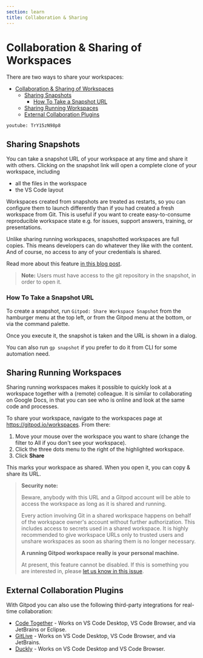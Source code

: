 ```yaml
---
section: learn
title: Collaboration & Sharing
---
```


<script context="module">
  export const prerender = true;
</script>

# Collaboration & Sharing of Workspaces

There are two ways to share your workspaces:

- [Collaboration \& Sharing of Workspaces](#collaboration--sharing-of-workspaces)
  - [Sharing Snapshots](#sharing-snapshots)
    - [How To Take a Snapshot URL](#how-to-take-a-snapshot-url)
  - [Sharing Running Workspaces](#sharing-running-workspaces)
  - [External Collaboration Plugins](#external-collaboration-plugins)

`youtube: TrY15zN98p8`

## Sharing Snapshots

You can take a snapshot URL of your workspace at any time and share it with others. Clicking on the snapshot link will open a complete clone of your workspace, including

- all the files in the workspace
- the VS Code layout

Workspaces created from snapshots are treated as restarts, so you can configure them to launch differently than if you had created a fresh workspace from Git. This is useful if you want to create easy-to-consume reproducible workspace state e.g. for issues, support answers, training, or presentations.

Unlike sharing running workspaces, snapshotted workspaces are full copies. This means developers can do whatever they like with the content. And of course, no access to any of your credentials is shared.

Read more about this feature [in this blog post](/blog/workspace-snapshots).

> **Note:** Users must have access to the git repository in the snapshot, in order to open it.

### How To Take a Snapshot URL

To create a snapshot, run `Gitpod: Share Workspace Snapshot` from the hamburger menu at the top left, or from the Gitpod menu at the bottom, or via the command palette.

Once you execute it, the snapshot is taken and the URL is shown in a dialog.

You can also run `gp snapshot` if you prefer to do it from CLI for some automation need.

## Sharing Running Workspaces

Sharing running workspaces makes it possible to quickly look at a workspace together with a (remote) colleague. It is similar to collaborating on Google Docs, in that you can see who is online and look at the same code and processes.

To share your workspace, navigate to the workspaces page at https://gitpod.io/workspaces. From there:

1. Move your mouse over the workspace you want to share (change the filter to All if you don't see your workspace).
1. Click the three dots menu to the right of the highlighted workspace.
1. Click **Share**

This marks your workspace as shared. When you open it, you can copy & share its URL.

> **Security note:**
>
> Beware, anybody with this URL and a Gitpod account will be able to access the workspace as long as
> it is shared and running.
>
> Every action involving Git in a shared workspace happens on behalf of the workspace owner's account without further authorization. This includes access to secrets used in a shared workspace.
> It is highly recommended to give workspace URLs only to trusted users and unshare workspaces as soon as sharing them is no longer necessary.
>
> **A running Gitpod workspace really is your personal machine.**
>
> At present, this feature cannot be disabled. If this is something you are interested in, please [let us know in this issue](https://github.com/gitpod-io/gitpod/issues/6328).

## External Collaboration Plugins

With Gitpod you can also use the following third-party integrations for real-time collaboration:

- [Code Together](https://www.codetogether.com/) - Works on VS Code Desktop, VS Code Browser, and via JetBrains or Eclipse.
- [GitLive](https://git.live/) - Works on VS Code Desktop, VS Code Browser, and via JetBrains.
- [Duckly](https://duckly.com/) - Works on VS Code Desktop and VS Code Browser.
